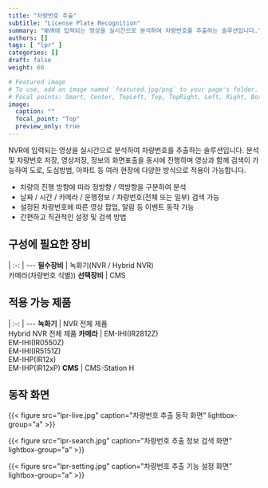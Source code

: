 ```yaml
---
title: "차량번호 추출"
subtitle: "License Plate Recognition"
summary: "NVR에 입력되는 영상을 실시간으로 분석하여 차량번호를 추출하는 솔루션입니다."
authors: []
tags: [ "lpr" ]
categories: []
draft: false
weight: 60

# Featured image
# To use, add an image named `featured.jpg/png` to your page's folder.
# Focal points: Smart, Center, TopLeft, Top, TopRight, Left, Right, BottomLeft, Bottom, BottomRight.
image:
  caption: ""
  focal_point: "Top"
  preview_only: true
---
```


NVR에 입력되는 영상을 실시간으로 분석하여 차량번호를 추출하는 솔루션입니다. 분석 및 차량번호 저장, 영상저장, 정보의 화면표출을 동시에 진행하며 영상과 함께 검색이 가능하여 도로, 도심방범, 아파트 등 여러 현장에 다양한 방식으로 적용이 가능합니다.

- 차량의 진행 방향에 따라 정방향 / 역방향을 구분하여 분석
- 날짜 / 시간 / 카메라 / 운행정보 / 차량번호(전체 또는 일부) 검색 가능
- 설정된 차량번호에 따른 영상 팝업, 알람 등 이벤트 동작 가능
- 간편하고 직관적인 설정 및 검색 방법

<div class="container">
<div class="row">
<div class="col-12 col-sm-6 pl-0">

## 구성에 필요한 장비

|
:-: | ---
**필수장비** | 녹화기(NVR / Hybrid NVR)<br>카메라(차량번호 식별))
**선택장비** | CMS

</div>
<div class="col-12 col-sm-6 pl-0">

## 적용 가능 제품

|
:-: | ---
**녹화기** | NVR 전체 제품<br>Hybrid NVR 전체 제품
**카메라** | EM-IHI(IR2812Z)<br>EM-IHI(IR0550Z)<br>EM-IHI(IR5151Z)<br>EM-IHP(IR12x)<br>EM-IHP(IR12xP)
**CMS** | CMS-Station H

</div>
</div>
</div>

## 동작 화면

{{< figure src="lpr-live.jpg" caption="차량번호 추출 동작 화면" lightbox-group="a" >}}

{{< figure src="lpr-search.jpg" caption="차량번호 추출 정보 검색 화면" lightbox-group="a" >}}

{{< figure src="lpr-setting.jpg" caption="차량번호 추출 기능 설정 화면" lightbox-group="a" >}}
